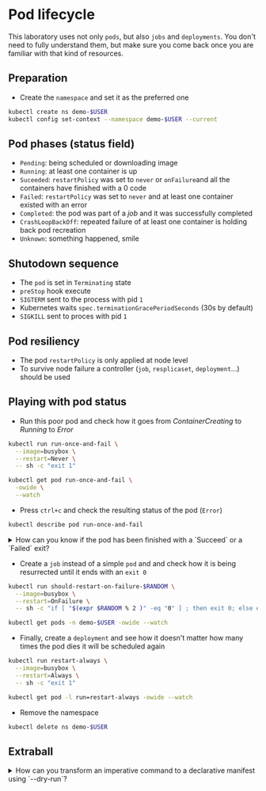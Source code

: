# Pod lifecycle


This laboratory uses not only `pods`, but also `jobs` and `deployments`. You don't need to fully understand them, but make sure you come back once you are familiar with that kind of resources.

## Preparation

* Create the `namespace` and set it as the preferred one

```bash
kubectl create ns demo-$USER
kubectl config set-context --namespace demo-$USER --current
```

## Pod phases (status field)

* `Pending`: being scheduled or downloading image
* `Running`: at least one container is up
* `Suceeded`: `restartPolicy` was set to `never` or `onFailure`and all the containers have finished with a 0 code
* `Failed`: `restartPolicy` was set to `never` and at least one container existed with an error
* `Completed`: the pod was part of a *job* and it was successfully completed
* `CrashLoopBackOff`: repeated failure of at least one container is holding back pod recreation
* `Unknown`: something happened, smile

## Shutodown sequence

* The `pod` is set in `Terminating` state
* `preStop` hook execute
* `SIGTERM` sent to the process with pid `1`
* Kubernetes waits `spec.terminationGracePeriodSeconds` (30s by default)
* `SIGKILL` sent to proces with pid `1`

## Pod resiliency

* The pod `restartPolicy` is only applied at node level
* To survive node failure a controller (`job`, `resplicaset`, `deployment`...) should be used

## Playing with pod status

* Run this poor pod and check how it goes from *ContainerCreating* to *Running* to *Error*

```bash
kubectl run run-once-and-fail \
  --image=busybox \
  --restart=Never \
  -- sh -c "exit 1"

kubectl get pod run-once-and-fail \
  -owide \
  --watch
```

* Press `ctrl+c` and check the resulting status of the pod (`Error`)

```bash
kubectl describe pod run-once-and-fail
```

<details>
<summary>
How can you know if the pod has been finished with a `Succeed` or a `Failed` exit?
</summary>

```bash
kubectl describe pod run-once-and-fail | grep Status
```
</details>

* Create a `job` instead of a simple `pod` and and check how it is being resurrected until it ends with an `exit 0`

```bash
kubectl run should-restart-on-failure-$RANDOM \
  --image=busybox \
  --restart=OnFailure \
  -- sh -c "if [ "$(expr $RANDOM % 2 )" -eq "0" ] ; then exit 0; else exit 1; fi"

kubectl get pods -n demo-$USER -owide --watch
```

* Finally, create a `deployment` and see how it doesn't matter how many times the pod dies it will be scheduled again

```bash
kubectl run restart-always \
  --image=busybox \
  --restart=Always \
  -- sh -c "exit 1"

kubectl get pod -l run=restart-always -owide --watch
```

* Remove the namespace

```bash
kubectl delete ns demo-$USER
```


## Extraball

<details>
<summary>
How can you transform an imperative command to a declarative manifest using `--dry-run`?
</summary>

```bash
kubectl run run-once-and-fail \
  --image=busybox \
  --restart=Never \
  -n demo-$USER \
  --dry-run=client \
  -oyaml \
  -- sh -c "exit 1" 
```
</details>
